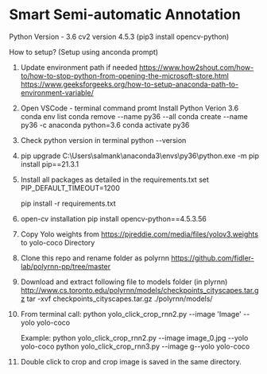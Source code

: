 # Smart Semi-automatic Annotation


Python Version - 3.6
cv2 version 4.5.3 (pip3 install opencv-python)



How to setup? (Setup using anconda prompt)


1. Update environment path if needed
https://www.how2shout.com/how-to/how-to-stop-python-from-opening-the-microsoft-store.html
https://www.geeksforgeeks.org/how-to-setup-anaconda-path-to-environment-variable/

2. Open VSCode - terminal command promt
   Install Python Verion 3.6
   conda env list
   conda remove --name py36 --all
   conda create --name py36 -c anaconda python=3.6
   conda activate py36


3. Check python version in terminal
   python --version

4. pip upgrade
   C:\Users\salmank\anaconda3\envs\py36\python.exe -m pip install pip==21.3.1

5. Install all packages as detailed in the requirements.txt
   set PIP_DEFAULT_TIMEOUT=1200

   pip install -r requirements.txt

6. open-cv installation
   pip install opencv-python==4.5.3.56
    
3. Copy Yolo weights from https://pjreddie.com/media/files/yolov3.weights to yolo-coco Directory

4. Clone this repo and rename folder as polyrnn https://github.com/fidler-lab/polyrnn-pp/tree/master

5. Download and extract following file to models folder (in plyrnn) http://www.cs.toronto.edu/polyrnn/models/checkpoints_cityscapes.tar.gz
   tar -xvf checkpoints_cityscapes.tar.gz ./polyrnn/models/

6. From terminal call:
    python yolo_click_crop_rnn2.py --image 'Image' --yolo yolo-coco

    Example:
    python yolo_click_crop_rnn2.py --image image_0.jpg --yolo yolo-coco
    python yolo_click_crop_rnn3.py --image g--yolo yolo-coco

3. Double click to crop and crop image is saved in the same directory.
